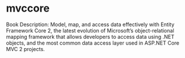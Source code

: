 # mvccore
Book Description: Model, map, and access data effectively with Entity Framework Core 2, the latest evolution of Microsoft’s object-relational mapping framework that allows developers to access data using .NET objects, and the most common data access layer used in ASP.NET Core  MVC 2 projects.
